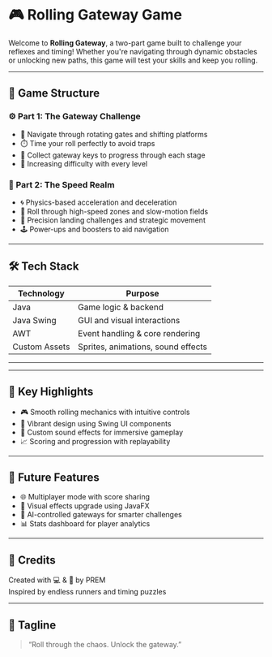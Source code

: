 # 🎮 Rolling Gateway Game

Welcome to **Rolling Gateway**, a two-part game built to challenge your reflexes and timing! Whether you're navigating through dynamic obstacles or unlocking new paths, this game will test your skills and keep you rolling.

---

## 🧩 Game Structure

### ⚙️ Part 1: The Gateway Challenge  
- 🚧 Navigate through rotating gates and shifting platforms  
- ⏱️ Time your roll perfectly to avoid traps  
- 🔑 Collect gateway keys to progress through each stage  
- 🌟 Increasing difficulty with every level

### 🚀 Part 2: The Speed Realm  
- 🌀 Physics-based acceleration and deceleration  
- 💨 Roll through high-speed zones and slow-motion fields  
- 🎯 Precision landing challenges and strategic movement  
- 🕹️ Power-ups and boosters to aid navigation

---

## 🛠️ Tech Stack

| Technology | Purpose |
|------------|---------|
| Java       | Game logic & backend |
| Java Swing | GUI and visual interactions |
| AWT        | Event handling & core rendering |
| Custom Assets | Sprites, animations, sound effects |

---

---

## 🎯 Key Highlights

- 🎮 Smooth rolling mechanics with intuitive controls  
- 🎨 Vibrant design using Swing UI components  
- 🎵 Custom sound effects for immersive gameplay  
- 📈 Scoring and progression with replayability

---

## 🔮 Future Features

- 🌐 Multiplayer mode with score sharing  
- 🌈 Visual effects upgrade using JavaFX  
- 🧠 AI-controlled gateways for smarter challenges  
- 📊 Stats dashboard for player analytics

---

## 🙌 Credits

Created with 💻 & 🎨 by PREM  
Inspired by endless runners and timing puzzles

---

## 📣 Tagline

> “Roll through the chaos. Unlock the gateway.”  


